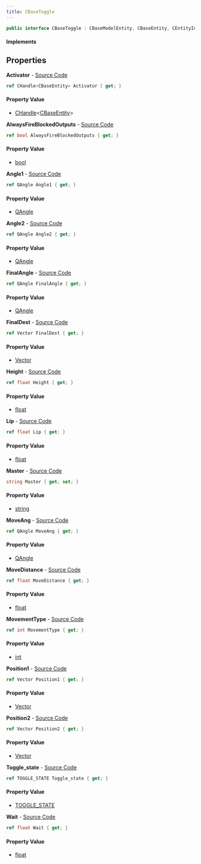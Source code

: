 ```yaml
---
title: CBaseToggle
---
```


```csharp
public interface CBaseToggle : CBaseModelEntity, CBaseEntity, CEntityInstance, ISchemaClass<CEntityInstance>, ISchemaClass<CBaseEntity>, ISchemaClass<CBaseModelEntity>, ISchemaClass<CBaseToggle>, ISchemaField, ISchemaClass, INativeHandle
```

#### Implements

## Properties

**Activator** - [Source Code](https://github.com/swiftly-solution/swiftlys2/blob/main/managed/src/SwiftlyS2.Generated/Schemas/Interfaces/CBaseToggle.cs#L38)

```csharp
ref CHandle<CBaseEntity> Activator { get; }
```

#### Property Value

- [CHandle](/docs/api/shared/natives/chandle-1)<[CBaseEntity](/docs/api/shared/schemadefinitions/cbaseentity)>

**AlwaysFireBlockedOutputs** - [Source Code](https://github.com/swiftly-solution/swiftlys2/blob/main/managed/src/SwiftlyS2.Generated/Schemas/Interfaces/CBaseToggle.cs#L24)

```csharp
ref bool AlwaysFireBlockedOutputs { get; }
```

#### Property Value

- [bool](https://learn.microsoft.com/dotnet/api/system.boolean)

**Angle1** - [Source Code](https://github.com/swiftly-solution/swiftlys2/blob/main/managed/src/SwiftlyS2.Generated/Schemas/Interfaces/CBaseToggle.cs#L32)

```csharp
ref QAngle Angle1 { get; }
```

#### Property Value

- [QAngle](/docs/api/shared/natives/qangle)

**Angle2** - [Source Code](https://github.com/swiftly-solution/swiftlys2/blob/main/managed/src/SwiftlyS2.Generated/Schemas/Interfaces/CBaseToggle.cs#L34)

```csharp
ref QAngle Angle2 { get; }
```

#### Property Value

- [QAngle](/docs/api/shared/natives/qangle)

**FinalAngle** - [Source Code](https://github.com/swiftly-solution/swiftlys2/blob/main/managed/src/SwiftlyS2.Generated/Schemas/Interfaces/CBaseToggle.cs#L42)

```csharp
ref QAngle FinalAngle { get; }
```

#### Property Value

- [QAngle](/docs/api/shared/natives/qangle)

**FinalDest** - [Source Code](https://github.com/swiftly-solution/swiftlys2/blob/main/managed/src/SwiftlyS2.Generated/Schemas/Interfaces/CBaseToggle.cs#L40)

```csharp
ref Vector FinalDest { get; }
```

#### Property Value

- [Vector](/docs/api/shared/natives/vector)

**Height** - [Source Code](https://github.com/swiftly-solution/swiftlys2/blob/main/managed/src/SwiftlyS2.Generated/Schemas/Interfaces/CBaseToggle.cs#L36)

```csharp
ref float Height { get; }
```

#### Property Value

- [float](https://learn.microsoft.com/dotnet/api/system.single)

**Lip** - [Source Code](https://github.com/swiftly-solution/swiftlys2/blob/main/managed/src/SwiftlyS2.Generated/Schemas/Interfaces/CBaseToggle.cs#L22)

```csharp
ref float Lip { get; }
```

#### Property Value

- [float](https://learn.microsoft.com/dotnet/api/system.single)

**Master** - [Source Code](https://github.com/swiftly-solution/swiftlys2/blob/main/managed/src/SwiftlyS2.Generated/Schemas/Interfaces/CBaseToggle.cs#L46)

```csharp
string Master { get; set; }
```

#### Property Value

- [string](https://learn.microsoft.com/dotnet/api/system.string)

**MoveAng** - [Source Code](https://github.com/swiftly-solution/swiftlys2/blob/main/managed/src/SwiftlyS2.Generated/Schemas/Interfaces/CBaseToggle.cs#L30)

```csharp
ref QAngle MoveAng { get; }
```

#### Property Value

- [QAngle](/docs/api/shared/natives/qangle)

**MoveDistance** - [Source Code](https://github.com/swiftly-solution/swiftlys2/blob/main/managed/src/SwiftlyS2.Generated/Schemas/Interfaces/CBaseToggle.cs#L18)

```csharp
ref float MoveDistance { get; }
```

#### Property Value

- [float](https://learn.microsoft.com/dotnet/api/system.single)

**MovementType** - [Source Code](https://github.com/swiftly-solution/swiftlys2/blob/main/managed/src/SwiftlyS2.Generated/Schemas/Interfaces/CBaseToggle.cs#L44)

```csharp
ref int MovementType { get; }
```

#### Property Value

- [int](https://learn.microsoft.com/dotnet/api/system.int32)

**Position1** - [Source Code](https://github.com/swiftly-solution/swiftlys2/blob/main/managed/src/SwiftlyS2.Generated/Schemas/Interfaces/CBaseToggle.cs#L26)

```csharp
ref Vector Position1 { get; }
```

#### Property Value

- [Vector](/docs/api/shared/natives/vector)

**Position2** - [Source Code](https://github.com/swiftly-solution/swiftlys2/blob/main/managed/src/SwiftlyS2.Generated/Schemas/Interfaces/CBaseToggle.cs#L28)

```csharp
ref Vector Position2 { get; }
```

#### Property Value

- [Vector](/docs/api/shared/natives/vector)

**Toggle_state** - [Source Code](https://github.com/swiftly-solution/swiftlys2/blob/main/managed/src/SwiftlyS2.Generated/Schemas/Interfaces/CBaseToggle.cs#L16)

```csharp
ref TOGGLE_STATE Toggle_state { get; }
```

#### Property Value

- [TOGGLE_STATE](/docs/api/shared/schemadefinitions/toggle_state)

**Wait** - [Source Code](https://github.com/swiftly-solution/swiftlys2/blob/main/managed/src/SwiftlyS2.Generated/Schemas/Interfaces/CBaseToggle.cs#L20)

```csharp
ref float Wait { get; }
```

#### Property Value

- [float](https://learn.microsoft.com/dotnet/api/system.single)

